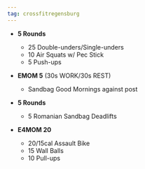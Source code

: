 ```yaml
---
tag: crossfitregensburg
---
```


- **5 Rounds**

  - 25 Double-unders/Single-unders
  - 10 Air Squats w/ Pec Stick
  - 5 Push-ups

- **EMOM 5** (30s WORK/30s REST)

  - Sandbag Good Mornings against post

- **5 Rounds**

  - 5 Romanian Sandbag Deadlifts

- **E4MOM 20**

  - 20/15cal Assault Bike
  - 15 Wall Balls
  - 10 Pull-ups
